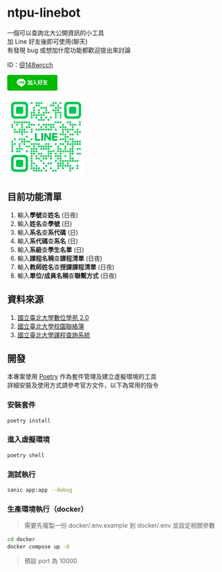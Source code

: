 # ntpu-linebot

一個可以查詢北大公開資訊的小工具\
加 Line 好友後即可使用(聊天)\
有發現 bug 或想加什麼功能都歡迎提出來討論

ID：[@148wrcch](https://lin.ee/QiMmPBv)

[![friend](/add_friend/S_add_friend_button.png)](https://lin.ee/QiMmPBv)

![qrcode](/add_friend/S_gainfriends_qr.png)

## 目前功能清單

1. 輸入**學號**查**姓名** (日夜)
2. 輸入**姓名**查**學號** (日)
3. 輸入**系名**查**系代碼** (日)
4. 輸入**系代碼**查**系名** (日)
5. 輸入**系級**查**學生名單** (日)
6. 輸入**課程名稱**查**課程清單** (日夜)
7. 輸入**教師姓名**查**授課課程清單** (日夜)
8. 輸入**單位/成員名稱**查**聯繫方式** (日夜)

## 資料來源

1. [國立臺北大學數位學苑 2.0](https://lms.ntpu.edu.tw)
2. [國立臺北大學校園聯絡簿](https://sea.cc.ntpu.edu.tw/pls/ld/campus_dir_m.main)
3. [國立臺北大學課程查詢系統](https://sea.cc.ntpu.edu.tw/pls/dev_stud/course_query_all.CHI_MAIN)

## 開發

本專案使用 [Poetry](https://python-poetry.org/) 作為套件管理及建立虛擬環境的工具\
詳細安裝及使用方式請參考官方文件，以下為常用的指令

### 安裝套件

```bash
poetry install
```

### 進入虛擬環境

```bash
poetry shell
```

### 測試執行

```bash
sanic app:app --debug
```

### 生產環境執行（docker）

> 需要先複製一份 docker/.env.example 到 docker/.env 並設定相關參數

```bash
cd docker
docker compose up -d
```

> 預設 port 為 10000
